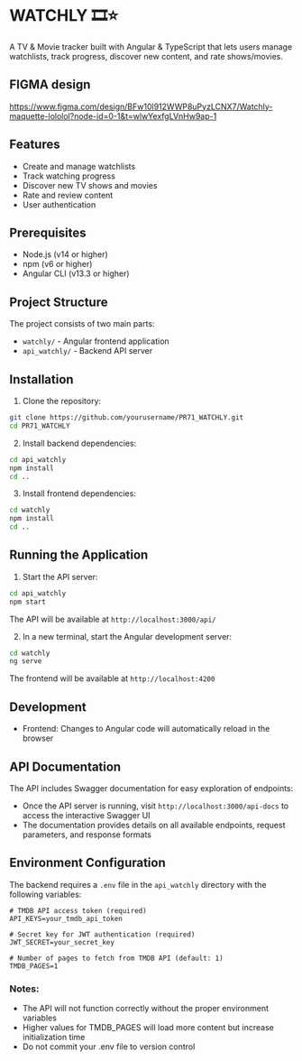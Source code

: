 # WATCHLY 🎞️⭐

A TV & Movie tracker built with Angular & TypeScript that lets users manage watchlists, track progress, discover new content, and rate shows/movies.

## FIGMA design

https://www.figma.com/design/BFw10l912WWP8uPyzLCNX7/Watchly-maquette-lololol?node-id=0-1&t=wlwYexfgLVnHw9ap-1

## Features

- Create and manage watchlists
- Track watching progress
- Discover new TV shows and movies
- Rate and review content
- User authentication

## Prerequisites

- Node.js (v14 or higher)
- npm (v6 or higher)
- Angular CLI (v13.3 or higher)

## Project Structure

The project consists of two main parts:
- `watchly/` - Angular frontend application
- `api_watchly/` - Backend API server

## Installation

1. Clone the repository:
```bash
git clone https://github.com/yourusername/PR71_WATCHLY.git
cd PR71_WATCHLY
```

2. Install backend dependencies:
```bash
cd api_watchly
npm install
cd ..
```

3. Install frontend dependencies:
```bash
cd watchly
npm install
cd ..
```

## Running the Application

1. Start the API server:
```bash
cd api_watchly
npm start
```
The API will be available at `http://localhost:3000/api/`

2. In a new terminal, start the Angular development server:
```bash
cd watchly
ng serve
```
The frontend will be available at `http://localhost:4200`

## Development

- Frontend: Changes to Angular code will automatically reload in the browser

## API Documentation

The API includes Swagger documentation for easy exploration of endpoints:

- Once the API server is running, visit `http://localhost:3000/api-docs` to access the interactive Swagger UI
- The documentation provides details on all available endpoints, request parameters, and response formats

## Environment Configuration

The backend requires a `.env` file in the `api_watchly` directory with the following variables:

```properties
# TMDB API access token (required)
API_KEYS=your_tmdb_api_token

# Secret key for JWT authentication (required)
JWT_SECRET=your_secret_key

# Number of pages to fetch from TMDB API (default: 1)
TMDB_PAGES=1
```

### Notes:
- The API will not function correctly without the proper environment variables
- Higher values for TMDB_PAGES will load more content but increase initialization time
- Do not commit your .env file to version control

